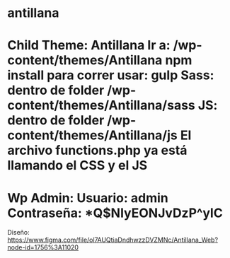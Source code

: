 # antillana
Child Theme: Antillana
Ir a: /wp-content/themes/Antillana
npm install
para correr usar: gulp
Sass: dentro de folder /wp-content/themes/Antillana/sass
JS:  dentro de folder /wp-content/themes/Antillana/js
El archivo functions.php ya está llamando el CSS y el JS
============
Wp Admin:
Usuario: admin
Contraseña: *Q$NIyEONJvDzP^ylC
============
Diseño: https://www.figma.com/file/ol7AUQtiaDndhwzzDVZMNc/Antillana_Web?node-id=1756%3A11020